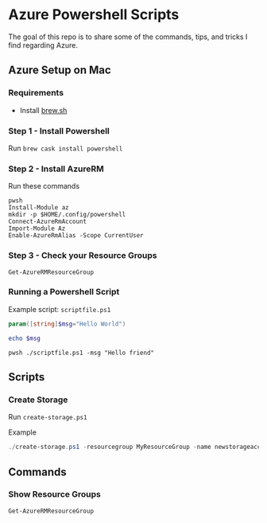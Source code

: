 # Azure Powershell Scripts
The goal of this repo is to share some of the commands, tips, and tricks I find regarding Azure.

## Azure Setup on Mac

### Requirements
* Install [brew.sh](https://brew.sh/)

### Step 1 - Install Powershell

Run `brew cask install powershell`

### Step 2 - Install AzureRM

Run these commands
```
pwsh
Install-Module az
mkdir -p $HOME/.config/powershell
Connect-AzureRmAccount
Import-Module Az
Enable-AzureRmAlias -Scope CurrentUser
```

### Step 3 - Check your Resource Groups

```
Get-AzureRMResourceGroup
```


### Running a Powershell Script

Example script: `scriptfile.ps1`
```powershell
param([string]$msg="Hello World")

echo $msg
```

```
pwsh ./scriptfile.ps1 -msg "Hello friend"
```

## Scripts
### Create Storage

Run
`create-storage.ps1`

Example
```powershell
./create-storage.ps1 -resourcegroup MyResourceGroup -name newstorageaccount -location canadacentral -sku Standard_LRS -kind StorageV2
```

## Commands
### Show Resource Groups
`Get-AzureRMResourceGroup`
